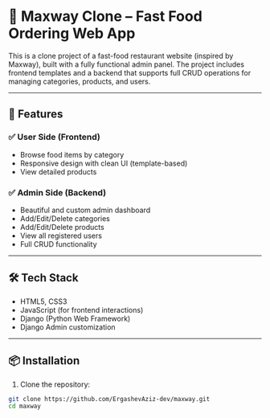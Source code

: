 # 🍔 Maxway Clone – Fast Food Ordering Web App

This is a clone project of a fast-food restaurant website (inspired by Maxway), built with a fully functional admin panel. The project includes frontend templates and a backend that supports full CRUD operations for managing categories, products, and users.

---

## 🚀 Features

### ✅ User Side (Frontend)
- Browse food items by category
- Responsive design with clean UI (template-based)
- View detailed products

### ✅ Admin Side (Backend)
- Beautiful and custom admin dashboard
- Add/Edit/Delete categories
- Add/Edit/Delete products
- View all registered users
- Full CRUD functionality

---

## 🛠️ Tech Stack

- HTML5, CSS3
- JavaScript (for frontend interactions)
- Django (Python Web Framework)
- Django Admin customization

---

## 📦 Installation

1. Clone the repository:

```bash
git clone https://github.com/ErgashevAziz-dev/maxway.git
cd maxway
